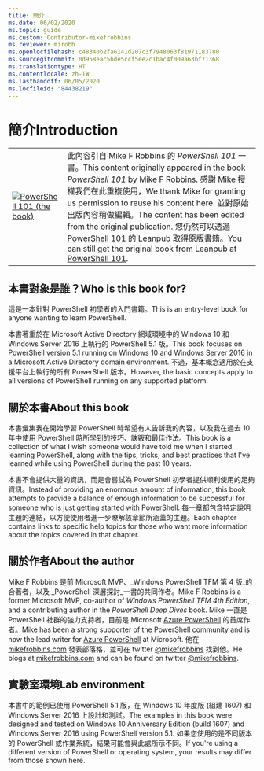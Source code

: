 ```yaml
---
title: 簡介
ms.date: 06/02/2020
ms.topic: guide
ms.custom: Contributor-mikefrobbins
ms.reviewer: mirobb
ms.openlocfilehash: c48340b2fa6141d207c3f7948063f81971183780
ms.sourcegitcommit: 0d958eac5bde5ccf5ee2c1bac4f009a63bf71368
ms.translationtype: HT
ms.contentlocale: zh-TW
ms.lasthandoff: 06/05/2020
ms.locfileid: "84438219"
---
```

# <a name="introduction"></a><span data-ttu-id="00fe0-102">簡介</span><span class="sxs-lookup"><span data-stu-id="00fe0-102">Introduction</span></span>

<table>
  <tr><td>
  <a href="https://leanpub.com/powershell101">
  <img src="media/powershell101-150x194.png" alt="PowerShell 101 (the book)" />
  </a>
  </td>
  <td colspan=2>
<span data-ttu-id="00fe0-103">此內容引自 Mike F Robbins 的 <em>PowerShell 101</em> 一書。</span><span class="sxs-lookup"><span data-stu-id="00fe0-103">This content originally appeared in the book <em>PowerShell 101</em> by Mike F Robbins.</span></span> <span data-ttu-id="00fe0-104">感謝 Mike 授權我們在此重複使用，</span><span class="sxs-lookup"><span data-stu-id="00fe0-104">We thank Mike for granting us permission to reuse his content here.</span></span> <span data-ttu-id="00fe0-105">並對原始出版內容稍做編輯。</span><span class="sxs-lookup"><span data-stu-id="00fe0-105">The content has been edited from the original publication.</span></span> <span data-ttu-id="00fe0-106">您仍然可以透過 <a href="https://leanpub.com/powershell101">PowerShell 101</a> 的 Leanpub 取得原版書籍。</span><span class="sxs-lookup"><span data-stu-id="00fe0-106">You can still get the original book from Leanpub at <a href="https://leanpub.com/powershell101">PowerShell 101</a>.</span></span>
  </td></tr>
</table>

## <a name="who-is-this-book-for"></a><span data-ttu-id="00fe0-107">本書對象是誰？</span><span class="sxs-lookup"><span data-stu-id="00fe0-107">Who is this book for?</span></span>

<span data-ttu-id="00fe0-108">這是一本針對 PowerShell 初學者的入門書籍。</span><span class="sxs-lookup"><span data-stu-id="00fe0-108">This is an entry-level book for anyone wanting to learn PowerShell.</span></span>

<span data-ttu-id="00fe0-109">本書著重於在 Microsoft Active Directory 網域環境中的 Windows 10 和 Windows Server 2016 上執行的 PowerShell 5.1 版。</span><span class="sxs-lookup"><span data-stu-id="00fe0-109">This book focuses on PowerShell version 5.1 running on Windows 10 and Windows Server 2016 in a Microsoft Active Directory domain environment.</span></span> <span data-ttu-id="00fe0-110">不過，基本概念適用於在支援平台上執行的所有 PowerShell 版本。</span><span class="sxs-lookup"><span data-stu-id="00fe0-110">However, the basic concepts apply to all versions of PowerShell running on any supported platform.</span></span>

## <a name="about-this-book"></a><span data-ttu-id="00fe0-111">關於本書</span><span class="sxs-lookup"><span data-stu-id="00fe0-111">About this book</span></span>

<span data-ttu-id="00fe0-112">本書彙集我在開始學習 PowerShell 時希望有人告訴我的內容，以及我在過去 10 年中使用 PowerShell 時所學到的技巧、訣竅和最佳作法。</span><span class="sxs-lookup"><span data-stu-id="00fe0-112">This book is a collection of what I wish someone would have told me when I started learning PowerShell, along with the tips, tricks, and best practices that I've learned while using PowerShell during the past 10 years.</span></span>

<span data-ttu-id="00fe0-113">本書不會提供大量的資訊，而是會嘗試為 PowerShell 初學者提供順利使用的足夠資訊。</span><span class="sxs-lookup"><span data-stu-id="00fe0-113">Instead of providing an enormous amount of information, this book attempts to provide a balance of enough information to be successful for someone who is just getting started with PowerShell.</span></span> <span data-ttu-id="00fe0-114">每一章都包含特定說明主題的連結，以方便使用者進一步瞭解該章節所涵蓋的主題。</span><span class="sxs-lookup"><span data-stu-id="00fe0-114">Each chapter contains links to specific help topics for those who want more information about the topics covered in that chapter.</span></span>

## <a name="about-the-author"></a><span data-ttu-id="00fe0-115">關於作者</span><span class="sxs-lookup"><span data-stu-id="00fe0-115">About the author</span></span>

<span data-ttu-id="00fe0-116">Mike F Robbins 是前 Microsoft MVP、_Windows PowerShell TFM 第 4 版_的合著者，以及 _PowerShell 深層探討_一書的共同作者。</span><span class="sxs-lookup"><span data-stu-id="00fe0-116">Mike F Robbins is a former Microsoft MVP, co-author of _Windows PowerShell TFM 4th Edition_, and a contributing author in the _PowerShell Deep Dives_ book.</span></span> <span data-ttu-id="00fe0-117">Mike 一直是 PowerShell 社群的強力支持者，目前是 Microsoft [Azure PowerShell][] 的首席作者。</span><span class="sxs-lookup"><span data-stu-id="00fe0-117">Mike has been a strong supporter of the PowerShell community and is now the lead writer for [Azure PowerShell][] at Microsoft.</span></span> <span data-ttu-id="00fe0-118">他在 [mikefrobbins.com][] 發表部落格，並可在 twitter [@mikefrobbins][] 找到他。</span><span class="sxs-lookup"><span data-stu-id="00fe0-118">He blogs at [mikefrobbins.com][] and can be found on twitter [@mikefrobbins][].</span></span>

## <a name="lab-environment"></a><span data-ttu-id="00fe0-119">實驗室環境</span><span class="sxs-lookup"><span data-stu-id="00fe0-119">Lab environment</span></span>

<span data-ttu-id="00fe0-120">本書中的範例已使用 PowerShell 5.1 版，在 Windows 10 年度版 (組建 1607) 和 Windows Server 2016 上設計和測試。</span><span class="sxs-lookup"><span data-stu-id="00fe0-120">The examples in this book were designed and tested on Windows 10 Anniversary Edition (build 1607) and Windows Server 2016 using PowerShell version 5.1.</span></span> <span data-ttu-id="00fe0-121">如果您使用的是不同版本的 PowerShell 或作業系統，結果可能會與此處所示不同。</span><span class="sxs-lookup"><span data-stu-id="00fe0-121">If you're using a different version of PowerShell or operating system, your results may differ from those shown here.</span></span>

<!-- link references -->
[@mikefrobbins]: https://twitter.com/mikefrobbins
[mikefrobbins.com]: http://mikefrobbins.com/
[PowerShell 101]: https://leanpub.com/powershell101
[Azure PowerShell]: /powershell/azure
